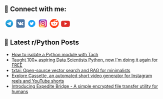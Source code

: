 ## 🔎 Connect with me:
[<img src="https://github.com/bullbesh/bullbesh/blob/main/images/Telegram.png" width="32" height="32" />](https://t.me/bullbesh)
[<img src="https://github.com/bullbesh/bullbesh/blob/main/images/VK.png" width="32" height="32" />](https://vk.com/bullbesh)
[<img src="https://github.com/bullbesh/bullbesh/blob/main/images/Twitter.png" width="32" height="32" />](https://twitter.com/bullbesh1)
[<img src="https://github.com/bullbesh/bullbesh/blob/main/images/Instagram.png" width="32" height="32" />](https://www.instagram.com/bullbesh)
[<img src="https://github.com/bullbesh/bullbesh/blob/main/images/Reddit.png" width="32" height="32" />](https://www.reddit.com/user/bullbesh)
[<img src="https://github.com/bullbesh/bullbesh/blob/main/images/YouTube.png" width="32" height="32" />](https://www.youtube.com/channel/UCtfjRs6uzgq5mfm8S06WTcg)

## 📕 Latest r/Python Posts
<!-- BLOG-POST-LIST:START -->
- [How to isolate a Python module with Tach](https://www.reddit.com/r/Python/comments/1ea9lh7/how_to_isolate_a_python_module_with_tach/)
- [Taught 100+ aspiring Data Scientists Python, now I&#39;m doing it again for FREE](https://www.reddit.com/r/Python/comments/1ea7421/taught_100_aspiring_data_scientists_python_now_im/)
- [txtai: Open-source vector search and RAG for minimalists](https://www.reddit.com/r/Python/comments/1ea6t89/txtai_opensource_vector_search_and_rag_for/)
- [Explore Cassette, an automated short video generator for Instagram reels and YouTube shorts](https://www.reddit.com/r/Python/comments/1ea5bk0/explore_cassette_an_automated_short_video/)
- [Introducing Expedite Bridge - A simple encrypted file transfer utility for humans](https://www.reddit.com/r/Python/comments/1ea5av1/introducing_expedite_bridge_a_simple_encrypted/)
<!-- BLOG-POST-LIST:END -->
